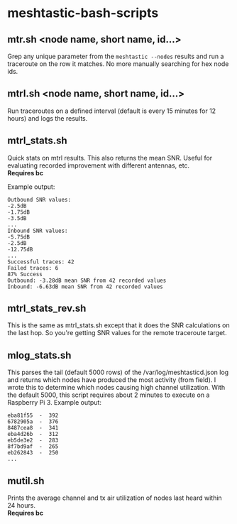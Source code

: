 # meshtastic-bash-scripts

## mtr.sh <node name, short name, id...>
Grep any unique parameter from the `meshtastic --nodes` results and run a traceroute on the row it matches. No more manually searching for hex node ids.

## mtrl.sh <node name, short name, id...>
Run traceroutes on a defined interval (default is every 15 minutes for 12 hours) and logs the results.

## mtrl_stats.sh
Quick stats on mtrl results. This also returns the mean SNR. Useful for evaluating recorded improvement with different antennas, etc.
<br/>**Requires bc**

Example output:
```
Outbound SNR values:
-2.5dB
-1.75dB
-3.5dB
...
Inbound SNR values:
-5.75dB
-2.5dB
-12.75dB
...
Successful traces: 42
Failed traces: 6
87% Success
Outbound: -3.28dB mean SNR from 42 recorded values
Inbound: -6.63dB mean SNR from 42 recorded values
```

## mtrl_stats_rev.sh
This is the same as mtrl_stats.sh except that it does the SNR calculations on the last hop. So you're getting SNR values for the remote traceroute target.

## mlog_stats.sh
This parses the tail (default 5000 rows) of the /var/log/meshtasticd.json log and returns which nodes have produced the most activity (from field). I wrote this to determine which nodes causing high channel utilization. With the default 5000, this script requires about 2 minutes to execute on a Raspberry Pi 3.
Example output:
```
eba81f55  -  392
6782905a  -  376
8487cea8  -  341
eba4d26b  -  312
eb5de3e2  -  283
8f7bd9af  -  265
eb262843  -  250
...
```

## mutil.sh
Prints the average channel and tx air utilization of nodes last heard within 24 hours.
<br/>**Requires bc**
